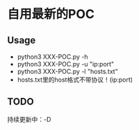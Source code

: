 # 自用最新的POC

## Usage
- python3 XXX-POC.py -h
- python3 XXX-POC.py -u "ip:port"
- python3 XXX-POC.py -l "hosts.txt"
- hosts.txt里的host格式不带协议！(ip:port)

## TODO
持续更新中：-D
